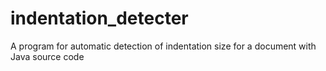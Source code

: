 # indentation_detecter
A program for automatic detection of indentation size for a document with Java source code
